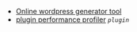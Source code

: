 * [Online wordpress generator tool](https://generatewp.com/)
* [plugin performance profiler](https://wordpress.org/plugins/p3-profiler/) *`plugin`*
